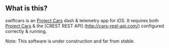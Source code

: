 ## What is this?

swiftcars is an [Project Cars](http://www.projectcarsgame.com/) dash & telemetry app for iOS. It requires both [Project Cars](http://www.projectcarsgame.com/) & the [CREST REST API] (http://cars-rest-api.com/) configured correctly & running. 

Note: This software is under construction and far from stable.

